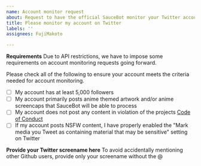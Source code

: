 ```yaml
---
name: Account monitor request
about: Request to have the official SauceBot monitor your Twitter account
title: Please monitor my account on Twitter
labels: ''
assignees: FujiMakoto

---
```


**Requirements**
Due to API restrictions, we have to impose some requirements on account monitoring requests going forward.

Please check all of the following to ensure your account meets the criteria needed for account monitoring.

- [ ] My account has at least 5,000 followers
- [ ] My account primarily posts anime themed artwork and/or anime screencaps that SauceBot will be able to process
- [ ] My account does not post any content in violation of the projects [Code of Conduct](https://github.com/FujiMakoto/twitter-saucenao/blob/master/CODE_OF_CONDUCT.md)
- [ ] If my account posts NSFW content, I have properly enabled the "Mark media you Tweet as containing material that may be sensitive" setting on Twitter

**Provide your Twitter screename here**
To avoid accidentally mentioning other Github users, provide only your screename without the @
